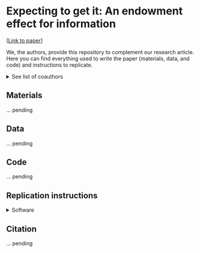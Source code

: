 # Expecting to get it: An endowment effect for information

[[Link to paper](www.tabarecapitan.com)]

We, the authors, provide this repository to complement our research article. Here you can find everything used to write the paper (materials, data, and code) and instructions to replicate.

<details>

<summary>See list of coauthors</summary>

[Tabaré Capitán](www.TabareCapitan.com), _Department of Economics, University of Wyoming_

Linda Thunström, _Department of Economics, University of Wyoming_

Klaas van ‘t Veld, _Department of Economics, University of Wyoming_

Jonas Nordström, _Lund University and University of Copenhagen_

</details>

## Materials

... pending

## Data

... pending

## Code

... pending

## Replication instructions

<details>

<summary>Software</summary>

PENDING

</details>

## Citation

... pending
